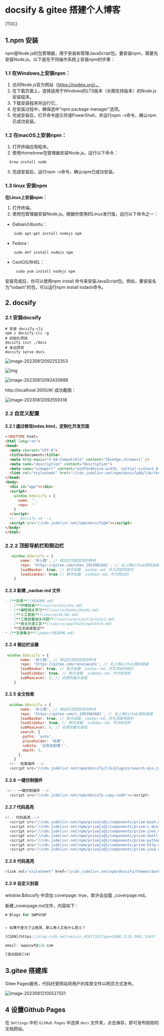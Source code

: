 # docsify & gitee 搭建个人博客

[TOC]



## 1.npm 安装

npm是Node.js的包管理器，用于安装和管理JavaScript包。要安装npm，需要先安装Node.js。以下是在不同操作系统上安装npm的步骤：

### 1.1 在Windows上安装npm：

1. 访问Node.js官方网站（https://nodejs.org）。
2. 在下载页面上，选择适用于Windows的LTS版本（长期支持版本）的Node.js安装程序。
3. 下载安装程序并运行它。
4. 在安装过程中，确保选中"npm package manager"选项。
5. 完成安装后，打开命令提示符或PowerShell，并运行npm -v命令，确认npm已成功安装。

### 1.2 在macOS上安装npm：

1. 打开终端应用程序。
2. 使用Homebrew包管理器安装Node.js。运行以下命令：

```shell
  brew install node
```

3. 完成安装后，运行npm -v命令，确认npm已成功安装。

### 1.3 linux 安装npm

**在Linux上安装npm：**

1. 打开终端。
2. 使用包管理器安装Node.js。根据你使用的Linux发行版，运行以下命令之一：

- Debian/Ubuntu：

```shell
	sudo apt-get install nodejs npm
```

- Fedora：

````shell
    sudo dnf install nodejs npm
````

- CentOS/RHEL：

```shell
     sudo yum install nodejs npm
```

安装完成后，你可以使用npm install <package-name>命令来安装JavaScript包。例如，要安装名为"lodash"的包，可以运行npm install lodash命令。

## 2. docsify

### 2.1 安装docsify

```shell
# 安装 docsify-cli
npm i docsify-cli -g
# 初始化项目
docsify init ./docs
# 发动项目
docsify serve docs
```

![image-20230812092252353](https://raw.githubusercontent.com/swpucwf/MyBolgImage/main/images/03dcc1fa290645a5e616e68d1e248358.png)

![img](https://raw.githubusercontent.com/swpucwf/MyBolgImage/main/images/620c693d3fc8ff73515765bbf561bf99.png)

![image-20230812092420688](https://raw.githubusercontent.com/swpucwf/MyBolgImage/main/images/6cc8731b2c42a6b37436520586832f98.png)

http://localhost:3000/#/ 成功截图：

![image-20230812092559318](https://img-blog.csdnimg.cn/img_convert/fd8656c21826a0bcf7affbf8b1d85e57.png)

### 2.2 自定义配置

#### 2.2.1 通过修改index.html，定制化开发页面

```html
<!DOCTYPE html>
<html lang="en">
<head>
  <meta charset="UTF-8">
  <title>Document</title>
  <meta http-equiv="X-UA-Compatible" content="IE=edge,chrome=1" />
  <meta name="description" content="Description">
  <meta name="viewport" content="width=device-width, initial-scale=1.0, minimum-scale=1.0">
  <link rel="stylesheet" href="//cdn.jsdelivr.net/npm/docsify@4/lib/themes/vue.css">
</head>
<body>
  <div id="app"></div>
  <script>
    window.$docsify = {
      name: '',
      repo: ''
    }
  </script>
  <!-- Docsify v4 -->
  <script src="//cdn.jsdelivr.net/npm/docsify@4"></script>
</body>
</html>
```

### 2.2.2 顶部导航栏和侧边栏

```javascript
   window.$docsify = {
       name: '东小西', // 侧边栏顶部显现的称号
       repo: 'https://gitee.com/chen_1953981601', // 右上角Github图标链接,这是例子，需要具体换为自己的
       loadNavbar: true, // 默许加载 _navbar.md，作为顶部导航栏
       loadSidebar: true // 默许加载 _sidebar.md，作为侧边栏
    }
```

#### 2.2.3 新建 _navbar.md 文件

```markdown
- [**目录**](README.md)
  - [**环境安装**](source/env/env.md)
  - [**编程相关学习**](source/books/books.md)
  - [**人工智能**](source/DL/DL.md)
  - [**工程部署相关问题**](source/project/project.md)
  - [**相关开源工具**](source/openTech/openTech.md)
  - **论文阅读笔记**
* [**文章集合**](paper/README.md)
```

#### 2.2.4 侧边栏设置

```javascript
 window.$docsify = {
       name: '东小西', // 侧边栏顶部显现的称号
       repo: 'https://gitee.com/renxiaoshi', // 右上角Github图标链接
       loadNavbar: true, // 默许加载 _navbar.md，作为顶部导航栏
	   loadSidebar: true, // 默许加载 _sidebar.md，作为侧边栏
	   subMaxLevel: 3, // 目录的最大层级
    }
```

#### 2.2.5 全文检索

```javascript
  window.$docsify = {
       name: '东小西', // 侧边栏顶部显现的称号
       repo: 'https://gitee.com/c_1953981601', // 右上角Github图标链接
       loadNavbar: true, // 默许加载 _navbar.md，作为顶部导航栏
	   loadSidebar: true, // 默许加载 _sidebar.md，作为侧边栏
	   subMaxLevel: 3, // 目录的最大层级
	   search: {
        paths: 'auto',
        placeholder: '检索',
        noData: '没有找到喔！',
        depth: 3,
      },
    }
  <!-- 检索插件 -->
  <script src="//cdn.jsdelivr.net/npm/docsify/lib/plugins/search.min.js"></script>
```

#### 2.2.6 一键仿制插件

```javascript
 <!-- 一键仿制插件 -->
  <script src="//cdn.jsdelivr.net/npm/docsify-copy-code"></script>
```

#### 2.2.7 代码高亮

```javascript
<!-- 代码高亮 -->
  <script src="//cdn.jsdelivr.net/npm/prismjs@1/components/prism-bash.min.js"></script>
  <script src="//cdn.jsdelivr.net/npm/prismjs@1/components/prism-c.min.js"></script>
  <script src="//cdn.jsdelivr.net/npm/prismjs@1/components/prism-json.min.js"></script>
  <script src="//cdn.jsdelivr.net/npm/prismjs@1/components/prism-shell-session.min.js"></script>
  <script src="//cdn.jsdelivr.net/npm/prismjs@1/components/prism-python.min.js"></script>
  <script src="//cdn.jsdelivr.net/npm/prismjs@1/components/prism-http.min.js"></script>
  <script src="//cdn.jsdelivr.net/npm/prismjs@1/components/prism-java.min.js"></script>
```

#### 2.2.8 代码高亮

```javascript
<link rel="stylesheet" href="//cdn.jsdelivr.net/npm/docsify/themes/dark.css">
```

#### 2.2.9 自定义封面

window.$docsify 中添加 coverpage: true，默许会加载 _coverpage.md。

新建_coverpage.md文件，内容如下：

```javascript
# Blogs for SWPUCWF


> 如果不是为了让她哭，那么卷人又有什么意义？

[CSDN](https://blog.csdn.net/weixin_42917352?spm=1000.2115.3001.5343)

email: swpucwf@126.com

[滚动鼠标](#)
```

## 3.gitee 搭建库

Gitee Pages服务，代码托管网站将用户的库房文件以网页方式发布。

![image-20230812105527551](https://raw.githubusercontent.com/swpucwf/MyBolgImage/main/images/image-20230812105527551.png)

## 4 设置Github Pages

在 `Settings` 中的 `GitHub Pages` 中选择 `docs` 文件夹，点击保存，即可发布刚刚的文档网站。